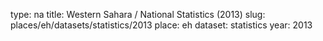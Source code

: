 type: na
title: Western Sahara / National Statistics (2013)
slug: places/eh/datasets/statistics/2013
place: eh
dataset: statistics
year: 2013
